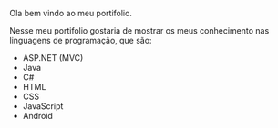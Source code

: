 Ola bem vindo ao meu portifolio.

Nesse meu portifolio gostaria de mostrar os meus conhecimento nas linguagens de programação, que são:

 * ASP.NET (MVC)
 * Java
 * C#
 * HTML
 * CSS
 * JavaScript
 * Android
